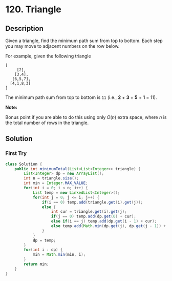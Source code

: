 # 120. Triangle

## Description

Given a triangle, find the minimum path sum from top to bottom. Each step you may move to adjacent numbers on the row below.

For example, given the following triangle

```
[
     [2],
    [3,4],
   [6,5,7],
  [4,1,8,3]
]
```

The minimum path sum from top to bottom is `11` (i.e., **2** + **3** + **5** + **1** = 11).

**Note:**

Bonus point if you are able to do this using only *O*(*n*) extra space, where *n* is the total number of rows in the triangle.

## Solution

### First Try

```java
class Solution {
    public int minimumTotal(List<List<Integer>> triangle) {
        List<Integer> dp = new ArrayList();
        int n = triangle.size();
        int min = Integer.MAX_VALUE;
        for(int i = 0; i < n; i++) {
            List temp = new LinkedList<Integer>();
            for(int j = 0; j <= i; j++) {
                if(i == 0) temp.add(triangle.get(i).get(j));
                else {
                    int cur = triangle.get(i).get(j);
                    if(j == 0) temp.add(dp.get(0) + cur);
                    else if(i == j) temp.add(dp.get(i - 1) + cur);
                    else temp.add(Math.min(dp.get(j), dp.get(j - 1)) + cur);
                }
            }
            dp = temp;
        }
        for(int i : dp) {
            min = Math.min(min, i);
        }
        return min;
    }  
}
```



